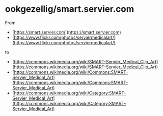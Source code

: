 # ookgezellig/smart.servier.com
From 
* [https://smart.servier.com](https://smart.servier.com) 
* [https://www.flickr.com/photos/serviermedicalart/](https://www.flickr.com/photos/serviermedicalart/)

to
* [https://commons.wikimedia.org/wiki/SMART-Servier_Medical_Clip_Art](https://commons.wikimedia.org/wiki/SMART-Servier_Medical_Clip_Art)
* [https://commons.wikimedia.org/wiki/Commons:SMART-Servier_Medical_Art](https://commons.wikimedia.org/wiki/Commons:SMART-Servier_Medical_Art)
* [https://commons.wikimedia.org/wiki/Category:SMART-Servier_Medical_Art](https://commons.wikimedia.org/wiki/Category:SMART-Servier_Medical_Art)
